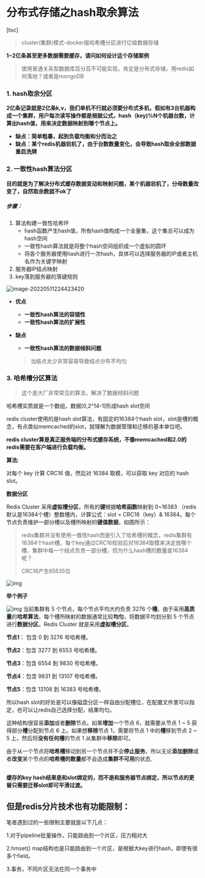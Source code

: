 # 分布式存储之hash取余算法

[toc]

> cluster(集群)模式-docker版哈希槽分区进行亿级数据存储

**1~2亿条甚至更多数据需要缓存，请问如何设计这个存储案例**

> 使用普通关系型数据库百分百不可能实现，肯定是分布式存储，用redis如何落地？或者是mongoDB



### 1. hash取余分区

**2亿条记录就是2亿条k,v，我们单机不行就必须要分布式多机，假如有3台机器构成一个集群，用户每次读写操作都是根据公式，hash（key)%N个机器台数，计算出hash值，用来决定数据映射到哪个节点上。**

+ **缺点：简单粗暴，起到负载均衡和分而治之**
+ **缺点：某个redis机器宕机了，由于台数数量变化，会导致hash取余全部数据重启洗牌**



### 2. 一致性hash算法分区

**目的就是为了解决分布式缓存数据变动和映射问题，某个机器宕机了，分母数量改变了，自然取余数就不ok了**

##### 步骤：

1. 算法构建一致性哈希环
   + hash函数产生hash值，所有hash值构成一个全量集，这个集合可以成为hash空间
   + 一致性hash算法就是将整个hash空间组织成一个虚拟的圆环
   + 将各个服务器使用hash进行一次hash，具体可以选择服务器的IP或者主机名作为关键字映射
2. 服务器IP结点映射
3. key落到服务器的落键规则

![image-20220511224423420](https://s2.loli.net/2022/05/11/WC3KuE2olbVgmOU.png)

+ **优点**

  + **一致性hash算法的容错性**
  + **一致性hash算法的扩展性**

+ **缺点**

  + **一致性hash算法的数据倾斜问题**

  > 当结点太少非常容易导致结点分布不均匀

  

### 3. 哈希槽分区算法

> 这个是大厂非常常见的算法，解决了数据倾斜问题

哈希槽实质就是一个数组，数据[0,2^14-1]形成hash slot空间

redis cluster使用的是hash slot算法，有固定的16384个hash slot，slot是槽的概念，有点类似memcached的slot，就理解为数据管理和迁移的基本单位吧。

**redis cluster算是真正服务端的分布式缓存系统，不像memcached和2.0的redis需要在客户端进行负载均衡。**

**算法:**

对每个 key 计算 CRC16 值，然后对 16384 取模，可以获取 key 对应的 hash slot。

**数据分区**

Redis Cluster 采用**虚拟槽分区**，所有的**键**根据**哈希函数**映射到 0~16383 （redis默认是16384个槽）整数槽内，计算公式：slot = CRC16（key）& 16384。每个节点负责维护一部分槽以及槽所映射的**键值数据**，如图所示：

> redis集群并没有使用一致性hash而是引入了哈希槽的概念，redis集群有16384个hash槽，每个key通过CRC16校验后对16384取模来决定放哪个槽，集群中每一个结点负责一部分槽，但为什么hash槽的数量是16384呢？
>
> CRC16产生65535位

![img](https:////upload-images.jianshu.io/upload_images/11772383-cef761c010b2db72.png?imageMogr2/auto-orient/strip|imageView2/2/w/782/format/webp)



**举个例子**

![img](https:////upload-images.jianshu.io/upload_images/11772383-d3adce37a8763257.png?imageMogr2/auto-orient/strip|imageView2/2/w/874/format/webp)
当前集群有 5 个节点，每个节点平均大约负责 3276 个**槽**。由于采用**高质量**的**哈希算法**，每个槽所映射的数据通常比较**均匀**，将数据平均划分到 5 个节点进行**数据分区**。Redis Cluster 就是采用**虚拟槽分区**。

**节点1**： 包含 0 到 3276 号哈希槽。

**节点2**：包含 3277 到 6553 号哈希槽。

**节点3**：包含 6554 到 9830 号哈希槽。

**节点4**：包含 9831 到 13107 号哈希槽。

**节点5**：包含 13108 到 16383 号哈希槽。

所以hash slot的好处是可以像磁盘分区一样自由分配槽位，在配置文件里可以指定，也可以让redis自己选择分配，结果均匀。

这种结构很容易**添加**或者**删除**节点。如果**增加**一个节点 6，就需要从节点 1 ~ 5 获得部分**槽**分配到节点 6 上。如果想**移除**节点 1，需要将节点 1 中的**槽**移到节点 2 ~ 5 上，然后将**没有任何槽**的节点 1 从集群中**移除**即可。

由于从一个节点将**哈希槽**移动到另一个节点并不会**停止服务**，所以无论**添加删除**或者**改变**某个节点的**哈希槽的数量**都不会造成**集群不可用**的状态.

##  

#### **缓存的key hash结果是和slot绑定的，而不是和服务器节点绑定，所以节点的更替只需要迁移slot即可平滑过渡。**



## 但是redis分片技术也有功能限制： 

笔者遇到过的一些限制主要就是以下几点：

1.对于pipeline批量操作，只能路由到一个片区，压力相对大

2.hmset() map结构也是只能路由到一个片区，是根据大key进行hash，即使有很多个field。

3.事务，不同片区无法在同一个事务中

